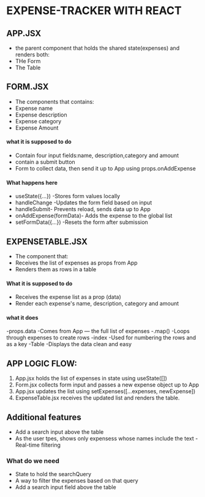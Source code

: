 # EXPENSE-TRACKER WITH REACT

## APP.JSX

- the parent component that holds the shared state(expenses) and renders both:
- THe Form
- The Table

## FORM.JSX

- The components that contains:
- Expense name
- Expense description
- Expense category
- Expense Amount

#### what it is supposed to do

- Contain four input fields:name, description,category and amount
- contain a submit button
- Form to collect data, then send it up to App using props.onAddExpense

#### What happens here

- useState({...}) -Stores form values locally
- handleChange -Updates the form field based on input
- handleSubmit- Prevents reload, sends data up to App
- onAddExpense(formData)- Adds the expense to the global list
- setFormData({...}) -Resets the form after submission

## EXPENSETABLE.JSX

- The component that:
- Receives the list of expenses as props from App
- Renders them as rows in a table

#### What it is supposed to do

- Receives the expense list as a prop (data)
- Render each expense's name, description, category and amount

#### what it does

-props.data -Comes from App — the full list of expenses
-.map() -Loops through expenses to create rows
-index -Used for numbering the rows and as a key
-Table -Displays the data clean and easy

## APP LOGIC FLOW:

1. App.jsx holds the list of expenses in state using useState([])
2. Form.jsx collects form input and passes a new expense object up to App
3. App.jsx updates the list using setExpenses([...expenses, newExpense])
4. ExpenseTable.jsx receives the updated list and renders the table.

## Additional features

- Add a search input above the table
- As the user tpes, shows only expensess whose names include the text
  -Real-time filtering

### What do we need

- State to hold the searchQuery
- A way to filter the expenses based on that query
- Add a search input field above the table
